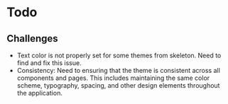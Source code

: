 # Todo

## Challenges

- Text color is not properly set for some themes from skeleton. Need to find and fix this issue.
- Consistency: Need to ensuring that the theme is consistent across all components and pages. This includes maintaining the same color scheme, typography, spacing, and other design elements throughout the application.